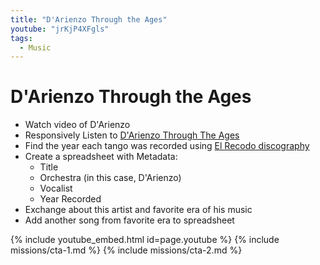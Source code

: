 ```yaml
---
title: "D'Arienzo Through the Ages"
youtube: "jrKjP4XFgls"
tags:
  - Music
---
```


# D'Arienzo Through the Ages #

* Watch video of D'Arienzo
* Responsively Listen to [D'Arienzo Through The Ages](https://open.spotify.com/user/tangohatchery/playlist/4ncfnmEoC97fIoe0LNcOox)
* Find the year each tango was recorded using [El Recodo discography](https://www.el-recodo.com/)
* Create a spreadsheet with Metadata: 
  * Title
  * Orchestra (in this case, D'Arienzo) 
  * Vocalist
  * Year Recorded
* Exchange about this artist and favorite era of his music 
* Add another song from favorite era to spreadsheet

{% include youtube_embed.html id=page.youtube %}
{% include missions/cta-1.md %}
{% include missions/cta-2.md %}
